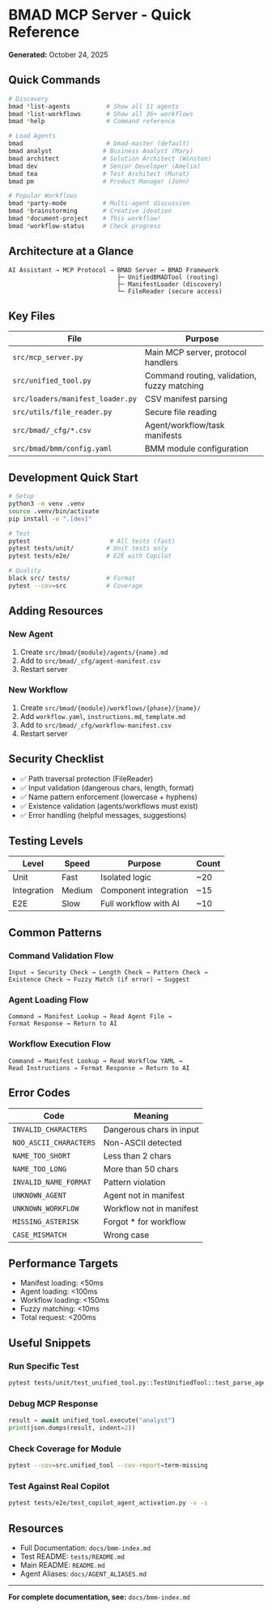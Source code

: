 # BMAD MCP Server - Quick Reference

**Generated:** October 24, 2025

## Quick Commands

```bash
# Discovery
bmad *list-agents          # Show all 11 agents
bmad *list-workflows       # Show all 36+ workflows
bmad *help                 # Command reference

# Load Agents
bmad                       # bmad-master (default)
bmad analyst              # Business Analyst (Mary)
bmad architect            # Solution Architect (Winston)
bmad dev                  # Senior Developer (Amelia)
bmad tea                  # Test Architect (Murat)
bmad pm                   # Product Manager (John)

# Popular Workflows
bmad *party-mode          # Multi-agent discussion
bmad *brainstorming       # Creative ideation
bmad *document-project    # This workflow!
bmad *workflow-status     # Check progress
```

## Architecture at a Glance

```
AI Assistant → MCP Protocol → BMAD Server → BMAD Framework
                              ├─ UnifiedBMADTool (routing)
                              ├─ ManifestLoader (discovery)
                              └─ FileReader (secure access)
```

## Key Files

| File | Purpose |
|------|---------|
| `src/mcp_server.py` | Main MCP server, protocol handlers |
| `src/unified_tool.py` | Command routing, validation, fuzzy matching |
| `src/loaders/manifest_loader.py` | CSV manifest parsing |
| `src/utils/file_reader.py` | Secure file reading |
| `src/bmad/_cfg/*.csv` | Agent/workflow/task manifests |
| `src/bmad/bmm/config.yaml` | BMM module configuration |

## Development Quick Start

```bash
# Setup
python3 -m venv .venv
source .venv/bin/activate
pip install -e ".[dev]"

# Test
pytest                      # All tests (fast)
pytest tests/unit/         # Unit tests only
pytest tests/e2e/          # E2E with Copilot

# Quality
black src/ tests/          # Format
pytest --cov=src           # Coverage
```

## Adding Resources

### New Agent
1. Create `src/bmad/{module}/agents/{name}.md`
2. Add to `src/bmad/_cfg/agent-manifest.csv`
3. Restart server

### New Workflow
1. Create `src/bmad/{module}/workflows/{phase}/{name}/`
2. Add `workflow.yaml`, `instructions.md`, `template.md`
3. Add to `src/bmad/_cfg/workflow-manifest.csv`
4. Restart server

## Security Checklist

- ✅ Path traversal protection (FileReader)
- ✅ Input validation (dangerous chars, length, format)
- ✅ Name pattern enforcement (lowercase + hyphens)
- ✅ Existence validation (agents/workflows must exist)
- ✅ Error handling (helpful messages, suggestions)

## Testing Levels

| Level | Speed | Purpose | Count |
|-------|-------|---------|-------|
| Unit | Fast | Isolated logic | ~20 |
| Integration | Medium | Component integration | ~15 |
| E2E | Slow | Full workflow with AI | ~10 |

## Common Patterns

### Command Validation Flow
```
Input → Security Check → Length Check → Pattern Check → 
Existence Check → Fuzzy Match (if error) → Suggest
```

### Agent Loading Flow
```
Command → Manifest Lookup → Read Agent File → 
Format Response → Return to AI
```

### Workflow Execution Flow
```
Command → Manifest Lookup → Read Workflow YAML → 
Read Instructions → Format Response → Return to AI
```

## Error Codes

| Code | Meaning |
|------|---------|
| `INVALID_CHARACTERS` | Dangerous chars in input |
| `NOO_ASCII_CHARACTERS` | Non-ASCII detected |
| `NAME_TOO_SHORT` | Less than 2 chars |
| `NAME_TOO_LONG` | More than 50 chars |
| `INVALID_NAME_FORMAT` | Pattern violation |
| `UNKNOWN_AGENT` | Agent not in manifest |
| `UNKNOWN_WORKFLOW` | Workflow not in manifest |
| `MISSING_ASTERISK` | Forgot * for workflow |
| `CASE_MISMATCH` | Wrong case |

## Performance Targets

- Manifest loading: <50ms
- Agent loading: <100ms
- Workflow loading: <150ms
- Fuzzy matching: <10ms
- Total request: <200ms

## Useful Snippets

### Run Specific Test
```bash
pytest tests/unit/test_unified_tool.py::TestUnifiedTool::test_parse_agent_command -v
```

### Debug MCP Response
```python
result = await unified_tool.execute("analyst")
print(json.dumps(result, indent=2))
```

### Check Coverage for Module
```bash
pytest --cov=src.unified_tool --cov-report=term-missing
```

### Test Against Real Copilot
```bash
pytest tests/e2e/test_copilot_agent_activation.py -v -s
```

## Resources

- Full Documentation: `docs/bmm-index.md`
- Test README: `tests/README.md`
- Main README: `README.md`
- Agent Aliases: `docs/AGENT_ALIASES.md`

---

**For complete documentation, see:** `docs/bmm-index.md`
